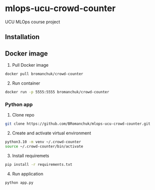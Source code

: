 # mlops-ucu-crowd-counter
UCU MLOps course project


## Installation

## Docker image
1. Pull Docker image
```bash
docker pull bromanchuk/crowd-counter
```
2. Run container
```bash
docker run -p 5555:5555 bromanchuk/crowd-counter
```

### Python app
1. Clone repo
```bash
git clone https://github.com/BRomanchuk/mlops-ucu-crowd-counter.git
```
2. Create and activate virtual environment
```bash
python3.10 -m venv ~/.crowd-counter
source ~/.crowd-counter/bin/activate
```
3. Install requiremets
```bash
pip install -r requirements.txt
```
4. Run application
```bash
python app.py
```
